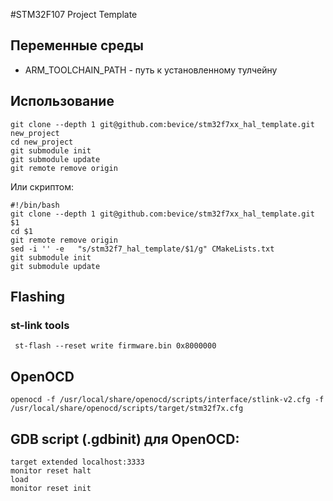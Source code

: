 
#STM32F107 Project Template

## Переменные среды 

* ARM_TOOLCHAIN_PATH - путь к установленному тулчейну 


## Использование

    git clone --depth 1 git@github.com:bevice/stm32f7xx_hal_template.git new_project
    cd new_project 
    git submodule init
    git submodule update
    git remote remove origin
    
    
Или скриптом:
    
    #!/bin/bash
    git clone --depth 1 git@github.com:bevice/stm32f7xx_hal_template.git $1
    cd $1
    git remote remove origin
    sed -i '' -e   "s/stm32f7_hal_template/$1/g" CMakeLists.txt
    git submodule init
    git submodule update
    



## Flashing

### st-link tools
     st-flash --reset write firmware.bin 0x8000000


## OpenOCD

	openocd -f /usr/local/share/openocd/scripts/interface/stlink-v2.cfg -f /usr/local/share/openocd/scripts/target/stm32f7x.cfg 


## GDB script (.gdbinit) для OpenOCD:

	target extended localhost:3333
	monitor reset halt
	load
	monitor reset init

